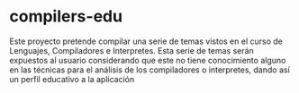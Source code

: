# compilers-edu
Este proyecto pretende compilar una serie de temas vistos en el curso de Lenguajes, Compiladores e Interpretes. Esta serie de temas serán expuestos al usuario considerando que este no tiene conocimiento alguno en las técnicas para el análisis de los compiladores o interpretes, dando así un perfil educativo a la aplicación

